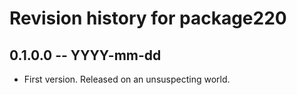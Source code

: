 # Revision history for package220

## 0.1.0.0 -- YYYY-mm-dd

* First version. Released on an unsuspecting world.
